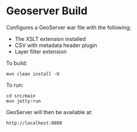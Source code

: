 Geoserver Build
===============

Configures a GeoServer war file with the following;

* The XSLT extension installed
* CSV with metadata header plugin
* Layer filter extension

To build:

```
mvn clean install -U 
```

To run:

```
cd src/main
mvn jetty:run
```

GeoServer will then be available at:

```
http://localhost:8080
```
